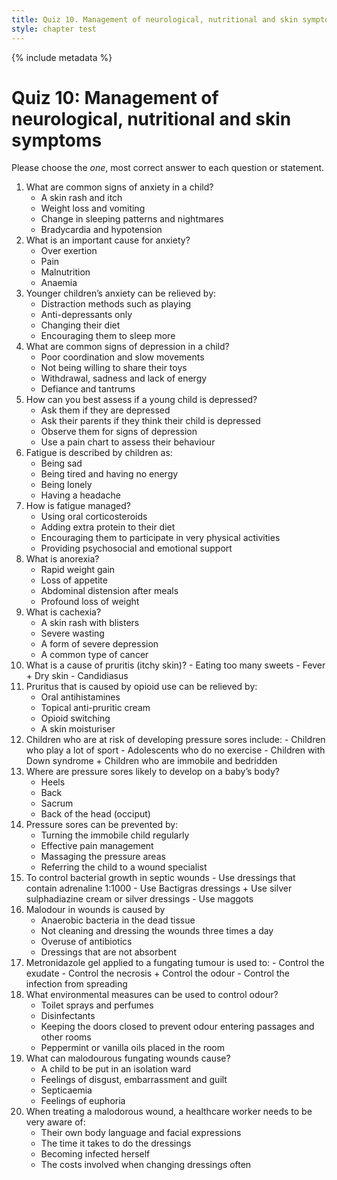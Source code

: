 ```yaml
---
title: Quiz 10. Management of neurological, nutritional and skin symptoms
style: chapter test
---
```


{% include metadata %} 

# Quiz 10: Management of neurological, nutritional and skin symptoms

Please choose the *one*, most correct answer to each question or statement.

1. What are common signs of anxiety in a child?
    -	A skin rash and itch
    -	Weight loss and vomiting
    +	Change in sleeping patterns and nightmares
    -	Bradycardia and hypotension
2.	What is an important cause for anxiety?
    -	Over exertion
    +	Pain
    -	Malnutrition
    -	Anaemia
3.	Younger children’s anxiety can be relieved by:
    +	Distraction methods such as playing
    -	Anti-depressants only
    -	Changing their diet
    -	Encouraging them to sleep more
4.	What are common signs of depression in a child?
    -	Poor coordination and slow movements
    -	Not being willing to share their toys
    +	Withdrawal, sadness and lack of energy
    -	Defiance and tantrums
5.	How can you best assess if a young child is depressed?
    -	Ask them if they are depressed
    -	Ask their parents if they think their child is depressed
    +	Observe them for signs of depression
    -	Use a pain chart to assess their behaviour
6.	Fatigue is described by children as:
    -	Being sad
    +	Being tired and having no energy
    -	Being lonely
    -	Having a headache
7.	How is fatigue managed?
    -	Using oral corticosteroids
    -	Adding extra protein to their diet
    -	Encouraging them to participate in very physical activities
    +	Providing psychosocial and emotional support
8.	What is anorexia?
    -	Rapid weight gain
    +	Loss of appetite
    -	Abdominal distension after meals
    -	Profound loss of weight
9.	What is cachexia?
    -	A skin rash with blisters
    +	Severe wasting
    -	A form of severe depression
    -	A common type of cancer
10.	 What is a cause of pruritis (itchy skin)?
    -	Eating too many sweets
    -	Fever
    +	Dry skin
    -	Candidiasus
11.	Pruritus that is caused by opioid use can be relieved by:
    -	Oral antihistamines
    -	Topical anti-pruritic cream
    +	Opioid switching
    -	A skin moisturiser
12.	 Children who are at risk of developing pressure sores include:
    -	Children who play a lot of sport
    -	Adolescents who do no exercise 
    -	Children with Down syndrome
    +	Children who are immobile and bedridden
13.	Where are pressure sores likely to develop on a baby’s body?
    -	Heels
    -	Back
    -	Sacrum
    +	Back of the head (occiput)
14.	Pressure sores can be prevented by:
    + Turning the immobile child regularly
    - Effective pain management
    - Massaging the pressure areas 
    - Referring the child to a wound specialist
15.	 To control bacterial growth in septic wounds
    -	Use dressings that contain adrenaline 1:1000
    -	Use Bactigras dressings
    +	Use silver sulphadiazine cream or silver dressings 
    -	Use maggots 
16.	Malodour in wounds is caused by
    +	Anaerobic bacteria in the dead tissue 
    -	Not cleaning and dressing the wounds three times a day
    -	Overuse of antibiotics
    -	Dressings that are not absorbent
17.	 Metronidazole gel applied to a fungating tumour is used to:
    -	Control the exudate
    -	Control the necrosis
    +	Control the odour
    -	Control the infection from spreading
18.	What environmental measures can be used to control odour?
    -	Toilet sprays and perfumes
    -	Disinfectants 
    -	Keeping the doors closed to prevent odour entering passages and other rooms
    +	Peppermint or vanilla oils placed in the room
19.	What can malodourous fungating wounds cause?
    -	A child to be put in an isolation ward
    +	Feelings of disgust, embarrassment and guilt
    -	Septicaemia
    -	Feelings of euphoria
20.	When treating a malodorous wound, a healthcare worker needs to be very aware of:
    -	Their own body language and facial expressions
    -	The time it takes to do the dressings
    -	Becoming infected herself
    +	The costs involved when changing dressings often
 